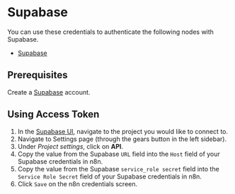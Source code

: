 # Supabase

You can use these credentials to authenticate the following nodes with Supabase.
- [Supabase](/integrations/nodes/n8n-nodes-base.supabase/)

## Prerequisites

Create a [Supabase](https://supabase.com/) account.

## Using Access Token

1. In the [Supabase UI](https://app.supabase.io/), navigate to the project you would like to connect to.
2. Navigate to Settings page (through the gears button in the left sidebar).
3. Under *Project settings*, click on **API**.
4. Copy the value from the Supabase `URL` field into the `Host` field of your Supabase credentials in n8n.
5. Copy the value from the Supabase `service_role secret` field into the `Service Role Secret` field of your Supabase credentials in n8n.
6. Click `Save` on the n8n credentials screen.

